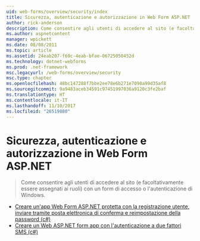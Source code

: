 ```yaml
---
uid: web-forms/overview/security/index
title: Sicurezza, autenticazione e autorizzazione in Web Form ASP.NET | Documenti Microsoft
author: rick-anderson
description: Come consentire agli utenti di accedere al sito (e facoltativamente essere assegnati ai ruoli) con un form di accesso o l'autenticazione di Windows.
ms.author: aspnetcontent
manager: wpickett
ms.date: 08/08/2011
ms.topic: article
ms.assetid: 24eab207-f69c-4eab-bfae-06725050452d
ms.technology: dotnet-webforms
ms.prod: .net-framework
msc.legacyurl: /web-forms/overview/security
msc.type: chapter
ms.openlocfilehash: 48bc147288f7bbe2ee78e6b271e7090a99d35af8
ms.sourcegitcommit: 9a9483aceb34591c97451997036a9120c3fe2baf
ms.translationtype: HT
ms.contentlocale: it-IT
ms.lasthandoff: 11/10/2017
ms.locfileid: "26519880"
---
```

<a name="security-authentication-and-authorization-in-aspnet-web-forms"></a>Sicurezza, autenticazione e autorizzazione in Web Form ASP.NET
====================
> Come consentire agli utenti di accedere al sito (e facoltativamente essere assegnati ai ruoli) con un form di accesso o l'autenticazione di Windows.


- [Creare un'app Web Form ASP.NET protetta con la registrazione utente, inviare tramite posta elettronica di conferma e reimpostazione della password (c#)](create-a-secure-aspnet-web-forms-app-with-user-registration-email-confirmation-and-password-reset.md)
- [Creare un Web ASP.NET form app con l'autenticazione a due fattori SMS (c#)](create-an-aspnet-web-forms-app-with-sms-two-factor-authentication.md)
